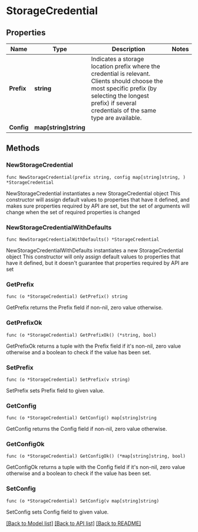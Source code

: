 # StorageCredential

## Properties

Name | Type | Description | Notes
------------ | ------------- | ------------- | -------------
**Prefix** | **string** | Indicates a storage location prefix where the credential is relevant. Clients should choose the most specific prefix (by selecting the longest prefix) if several credentials of the same type are available. | 
**Config** | **map[string]string** |  | 

## Methods

### NewStorageCredential

`func NewStorageCredential(prefix string, config map[string]string, ) *StorageCredential`

NewStorageCredential instantiates a new StorageCredential object
This constructor will assign default values to properties that have it defined,
and makes sure properties required by API are set, but the set of arguments
will change when the set of required properties is changed

### NewStorageCredentialWithDefaults

`func NewStorageCredentialWithDefaults() *StorageCredential`

NewStorageCredentialWithDefaults instantiates a new StorageCredential object
This constructor will only assign default values to properties that have it defined,
but it doesn't guarantee that properties required by API are set

### GetPrefix

`func (o *StorageCredential) GetPrefix() string`

GetPrefix returns the Prefix field if non-nil, zero value otherwise.

### GetPrefixOk

`func (o *StorageCredential) GetPrefixOk() (*string, bool)`

GetPrefixOk returns a tuple with the Prefix field if it's non-nil, zero value otherwise
and a boolean to check if the value has been set.

### SetPrefix

`func (o *StorageCredential) SetPrefix(v string)`

SetPrefix sets Prefix field to given value.


### GetConfig

`func (o *StorageCredential) GetConfig() map[string]string`

GetConfig returns the Config field if non-nil, zero value otherwise.

### GetConfigOk

`func (o *StorageCredential) GetConfigOk() (*map[string]string, bool)`

GetConfigOk returns a tuple with the Config field if it's non-nil, zero value otherwise
and a boolean to check if the value has been set.

### SetConfig

`func (o *StorageCredential) SetConfig(v map[string]string)`

SetConfig sets Config field to given value.



[[Back to Model list]](../README.md#documentation-for-models) [[Back to API list]](../README.md#documentation-for-api-endpoints) [[Back to README]](../README.md)


